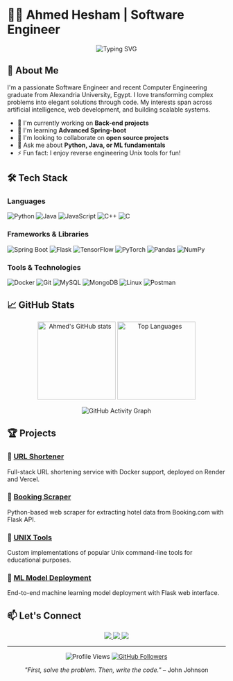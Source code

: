 # 👨‍💻 Ahmed Hesham | Software Engineer

<p align="center">
  <img src="https://readme-typing-svg.demolab.com?font=Fira+Code&pause=1000&color=22D3EE&center=true&vCenter=true&width=435&lines=AI+Enthusiast;Back-End+Developer;Problem+Solver;Continuous+Learner" alt="Typing SVG" />
</p>

## 🚀 About Me

I'm a passionate Software Engineer and recent Computer Engineering graduate from Alexandria University, Egypt. I love transforming complex problems into elegant solutions through code. My interests span across artificial intelligence, web development, and building scalable systems.

- 🔭 I'm currently working on **Back-end projects**
- 🌱 I'm learning **Advanced Spring-boot**
- 👯 I'm looking to collaborate on **open source projects**
- 💬 Ask me about **Python, Java, or ML fundamentals**
- ⚡ Fun fact: I enjoy reverse engineering Unix tools for fun!

## 🛠️ Tech Stack

### **Languages**
![Python](https://img.shields.io/badge/Python-3776AB?style=for-the-badge&logo=python&logoColor=white)
![Java](https://img.shields.io/badge/Java-ED8B00?style=for-the-badge&logo=openjdk&logoColor=white)
![JavaScript](https://img.shields.io/badge/JavaScript-F7DF1E?style=for-the-badge&logo=javascript&logoColor=black)
![C++](https://img.shields.io/badge/C++-00599C?style=for-the-badge&logo=c%2B%2B&logoColor=white)
![C](https://img.shields.io/badge/C-A8B9CC?style=for-the-badge&logo=c&logoColor=black)

### **Frameworks & Libraries**
![Spring Boot](https://img.shields.io/badge/Spring_Boot-6DB33F?style=for-the-badge&logo=springboot&logoColor=white)
![Flask](https://img.shields.io/badge/Flask-000000?style=for-the-badge&logo=flask&logoColor=white)
![TensorFlow](https://img.shields.io/badge/TensorFlow-FF6F00?style=for-the-badge&logo=tensorflow&logoColor=white)
![PyTorch](https://img.shields.io/badge/PyTorch-EE4C2C?style=for-the-badge&logo=pytorch&logoColor=white)
![Pandas](https://img.shields.io/badge/Pandas-150458?style=for-the-badge&logo=pandas&logoColor=white)
![NumPy](https://img.shields.io/badge/NumPy-013243?style=for-the-badge&logo=numpy&logoColor=white)

### **Tools & Technologies**
![Docker](https://img.shields.io/badge/Docker-2496ED?style=for-the-badge&logo=docker&logoColor=white)
![Git](https://img.shields.io/badge/Git-F05032?style=for-the-badge&logo=git&logoColor=white)
![MySQL](https://img.shields.io/badge/MySQL-4479A1?style=for-the-badge&logo=mysql&logoColor=white)
![MongoDB](https://img.shields.io/badge/MongoDB-47A248?style=for-the-badge&logo=mongodb&logoColor=white)
![Linux](https://img.shields.io/badge/Linux-FCC624?style=for-the-badge&logo=linux&logoColor=black)
![Postman](https://img.shields.io/badge/Postman-FF6C37?style=for-the-badge&logo=postman&logoColor=white)

## 📈 GitHub Stats

<p align="center">
  <img height="180em" src="https://github-readme-stats.vercel.app/api?username=Ahmed122000&show_icons=true&theme=radical&hide_border=true&count_private=true" alt="Ahmed's GitHub stats" />
  <img height="180em" src="https://github-readme-stats.vercel.app/api/top-langs/?username=Ahmed122000&layout=compact&theme=radical&hide_border=true" alt="Top Languages" />
</p>

<p align="center">
  <img src="https://github-readme-activity-graph.vercel.app/graph?username=Ahmed122000&theme=react-dark&hide_border=true&area=true" alt="GitHub Activity Graph" />
</p>

## 🏆 Projects

### 🔗 [URL Shortener](https://github.com/Ahmed122000/URL_Shortener)
Full-stack URL shortening service with Docker support, deployed on Render and Vercel.

### 🏨 [Booking Scraper](https://github.com/Ahmed122000/Hotels_Scraper)
Python-based web scraper for extracting hotel data from Booking.com with Flask API.

### 🐧 [UNIX Tools](https://github.com/Ahmed122000/Unix_Tools)
Custom implementations of popular Unix command-line tools for educational purposes.

### 🤖 [ML Model Deployment](https://github.com/Ahmed122000/ML_model_deployment)
End-to-end machine learning model deployment with Flask web interface.

## 📫 Let's Connect

<p align="center">
  <a href="https://www.linkedin.com/in/ahmed-hesham-7978481b4/">
    <img src="https://img.shields.io/badge/LinkedIn-0077B5?style=for-the-badge&logo=linkedin&logoColor=white" />
  </a>
  <a href="mailto:ahmedhesham122000@gmail.com">
    <img src="https://img.shields.io/badge/Gmail-D14836?style=for-the-badge&logo=gmail&logoColor=white" />
  </a>
  <a href="https://ahmed122000.github.io/Portfolio/">
    <img src="https://img.shields.io/badge/Portfolio-18A303?style=for-the-badge&logo=google-chrome&logoColor=white" />
  </a>
</p>

---

<p align="center">
  <img src="https://komarev.com/ghpvc/?username=Ahmed122000&label=Profile%20Views&color=0e75b6&style=flat" alt="Profile Views" />
  <a href="https://github.com/Ahmed122000?tab=followers">
    <img src="https://img.shields.io/github/followers/Ahmed122000?label=Followers&style=social" alt="GitHub Followers">
  </a>
</p>

<p align="center"> 
  <i>"First, solve the problem. Then, write the code."</i> – John Johnson
</p>
